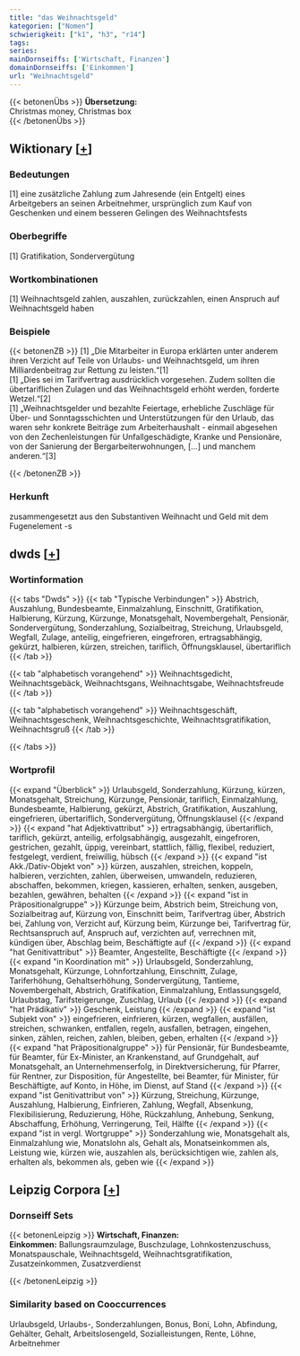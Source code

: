 ```yaml
---
title: "das Weihnachtsgeld"
kategorien: ["Nomen"]
schwierigkeit: ["k1", "h3", "r14"]
tags:
series:
mainDornseiffs: ['Wirtschaft, Finanzen']
domainDornseiffs: ['Einkommen']
url: "Weihnachtsgeld"
---
```


{{< betonenÜbs >}}
**Übersetzung:**  
Christmas money, Christmas box  
{{< /betonenÜbs >}}

## Wiktionary [[+](https://de.wiktionary.org/wiki/Weihnachtsgeld)]

### Bedeutungen
[1] eine zusätzliche Zahlung zum Jahresende (ein Entgelt) eines Arbeitgebers an seinen Arbeitnehmer, ursprünglich zum Kauf von Geschenken und einem besseren Gelingen des Weihnachtsfests  

### Oberbegriffe
[1] Gratifikation, Sondervergütung  

### Wortkombinationen
[1] Weihnachtsgeld zahlen, auszahlen, zurückzahlen, einen Anspruch auf Weihnachtsgeld haben  

### Beispiele
{{< betonenZB >}}
[1] „Die Mitarbeiter in Europa erklärten unter anderem ihren Verzicht auf Teile von Urlaubs- und Weihnachtsgeld, um ihren Milliardenbeitrag zur Rettung zu leisten.“[1]  
[1] „Dies sei im Tarifvertrag ausdrücklich vorgesehen. Zudem sollten die übertariflichen Zulagen und das Weihnachtsgeld erhöht werden, forderte Wetzel.“[2]  
[1] „Weihnachtsgelder und bezahlte Feiertage, erhebliche Zuschläge für Über- und Sonntagsschichten und Unterstützungen für den Urlaub, das waren sehr konkrete Beiträge zum Arbeiterhaushalt - einmail abgesehen von den Zechenleistungen für Unfallgeschädigte, Kranke und Pensionäre, von der Sanierung der Bergarbeiterwohnungen, […] und manchem anderen.“[3]  

{{< /betonenZB >}}
### Herkunft
zusammengesetzt aus den Substantiven Weihnacht und Geld mit dem Fugenelement -s  



## dwds [[+](https://www.dwds.de/wb/Weihnachtsgeld)]

### Wortinformation
{{< tabs "Dwds" >}}
{{< tab "Typische Verbindungen" >}}
Abstrich, Auszahlung, Bundesbeamte, Einmalzahlung, Einschnitt, Gratifikation, Halbierung, Kürzung, Kürzunge, Monatsgehalt, Novembergehalt, Pensionär, Sondervergütung, Sonderzahlung, Sozialbeitrag, Streichung, Urlaubsgeld, Wegfall, Zulage, anteilig, eingefrieren, eingefroren, ertragsabhängig, gekürzt, halbieren, kürzen, streichen, tariflich, Öffnungsklausel, übertariflich
{{< /tab >}}

{{< tab "alphabetisch vorangehend" >}}
Weihnachtsgedicht, Weihnachtsgebäck, Weihnachtsgans, Weihnachtsgabe, Weihnachtsfreude
{{< /tab >}}

{{< tab "alphabetisch vorangehend" >}}
Weihnachtsgeschäft, Weihnachtsgeschenk, Weihnachtsgeschichte, Weihnachtsgratifikation, Weihnachtsgruß
{{< /tab >}}

{{< /tabs >}}

### Wortprofil
{{< expand "Überblick" >}} Urlaubsgeld, Sonderzahlung, Kürzung, kürzen, Monatsgehalt, Streichung, Kürzunge, Pensionär, tariflich, Einmalzahlung, Bundesbeamte, Halbierung, gekürzt, Abstrich, Gratifikation, Auszahlung, eingefrieren, übertariflich, Sondervergütung, Öffnungsklausel {{< /expand >}}
{{< expand "hat Adjektivattribut" >}} ertragsabhängig, übertariflich, tariflich, gekürzt, anteilig, erfolgsabhängig, ausgezahlt, eingefroren, gestrichen, gezahlt, üppig, vereinbart, stattlich, fällig, flexibel, reduziert, festgelegt, verdient, freiwillig, hübsch {{< /expand >}}
{{< expand "ist Akk./Dativ-Objekt von" >}} kürzen, auszahlen, streichen, koppeln, halbieren, verzichten, zahlen, überweisen, umwandeln, reduzieren, abschaffen, bekommen, kriegen, kassieren, erhalten, senken, ausgeben, bezahlen, gewähren, behalten {{< /expand >}}
{{< expand "ist in Präpositionalgruppe" >}} Kürzunge beim, Abstrich beim, Streichung von, Sozialbeitrag auf, Kürzung von, Einschnitt beim, Tarifvertrag über, Abstrich bei, Zahlung von, Verzicht auf, Kürzung beim, Kürzunge bei, Tarifvertrag für, Rechtsanspruch auf, Anspruch auf, verzichten auf, verrechnen mit, kündigen über, Abschlag beim, Beschäftigte auf {{< /expand >}}
{{< expand "hat Genitivattribut" >}} Beamter, Angestellte, Beschäftigte {{< /expand >}}
{{< expand "in Koordination mit" >}} Urlaubsgeld, Sonderzahlung, Monatsgehalt, Kürzunge, Lohnfortzahlung, Einschnitt, Zulage, Tariferhöhung, Gehaltserhöhung, Sondervergütung, Tantieme, Novembergehalt, Abstrich, Gratifikation, Einmalzahlung, Entlassungsgeld, Urlaubstag, Tarifsteigerunge, Zuschlag, Urlaub {{< /expand >}}
{{< expand "hat Prädikativ" >}} Geschenk, Leistung {{< /expand >}}
{{< expand "ist Subjekt von" >}} eingefrieren, einfrieren, kürzen, wegfallen, ausfällen, streichen, schwanken, entfallen, regeln, ausfallen, betragen, eingehen, sinken, zählen, reichen, zahlen, bleiben, geben, erhalten {{< /expand >}}
{{< expand "hat Präpositionalgruppe" >}} für Pensionär, für Bundesbeamte, für Beamter, für Ex-Minister, an Krankenstand, auf Grundgehalt, auf Monatsgehalt, an Unternehmenserfolg, in Direktversicherung, für Pfarrer, für Rentner, zur Disposition, für Angestellte, bei Beamter, für Minister, für Beschäftigte, auf Konto, in Höhe, im Dienst, auf Stand {{< /expand >}}
{{< expand "ist Genitivattribut von" >}} Kürzung, Streichung, Kürzunge, Auszahlung, Halbierung, Einfrieren, Zahlung, Wegfall, Absenkung, Flexibilisierung, Reduzierung, Höhe, Rückzahlung, Anhebung, Senkung, Abschaffung, Erhöhung, Verringerung, Teil, Hälfte {{< /expand >}}
{{< expand "ist in vergl. Wortgruppe" >}} Sonderzahlung wie, Monatsgehalt als, Einmalzahlung wie, Monatslohn als, Gehalt als, Monatseinkommen als, Leistung wie, kürzen wie, auszahlen als, berücksichtigen wie, zahlen als, erhalten als, bekommen als, geben wie {{< /expand >}}

## Leipzig Corpora [[+](https://corpora.uni-leipzig.de/en/res?word=Weihnachtsgeld&corpusId=deu_newscrawl-public_2018)]

### Dornseiff Sets
{{< betonenLeipzig >}}
**Wirtschaft, Finanzen:**  
**Einkommen:** Ballungsraumzulage, Buschzulage, Lohnkostenzuschuss, Monatspauschale, Weihnachtsgeld, Weihnachtsgratifikation, Zusatzeinkommen, Zusatzverdienst  

{{< /betonenLeipzig >}}

### Similarity based on Cooccurrences
Urlaubsgeld, Urlaubs-, Sonderzahlungen, Bonus, Boni, Lohn, Abfindung, Gehälter, Gehalt, Arbeitslosengeld, Sozialleistungen, Rente, Löhne, Arbeitnehmer

